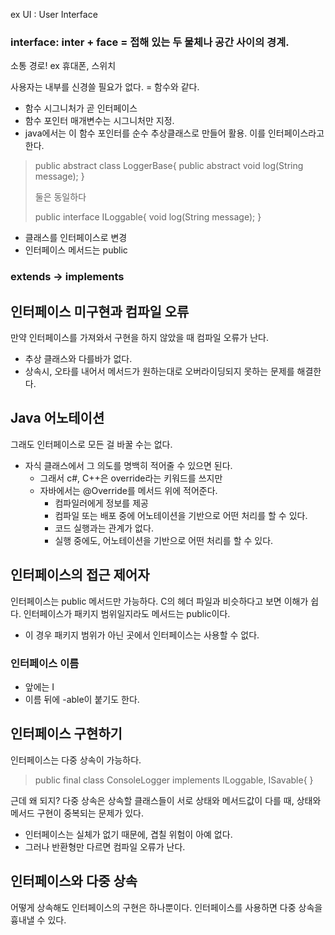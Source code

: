 ex UI : User Interface
### interface: inter + face = 접해 있는 두 물체나 공간 사이의 경계.

소통 경로! ex 휴대폰, 스위치

사용자는 내부를 신경쓸 필요가 없다. = 함수와 같다.
- 함수 시그니처가 곧 인터페이스
- 함수 포인터 매개변수는 시그니처만 지정.
- java에서는 이 함수 포인터를 순수 추상클래스로 만들어 활용. 이를 인터페이스라고 한다. 

> public abstract class LoggerBase{
>   public abstract void log(String message);
>}
>
> 둘은 동일하다
> 
> public interface ILoggable{
>   void log(String message);
>}

- 클래스를 인터페이스로 변경
- 인터페이스 메서드는 public

### extends -> implements

## 인터페이스 미구현과 컴파일 오류
만약 인터페이스를 가져와서 구현을 하지 않았을 때 컴파일 오류가 난다. 
- 추상 클래스와 다를바가 없다. 
- 상속시, 오타를 내어서 메서드가 원하는대로 오버라이딩되지 못하는 문제를 해결한다. 

## Java 어노테이션
그래도 인터페이스로 모든 걸 바꿀 수는 없다. 
- 자식 클래스에서 그 의도를 명백히 적어줄 수 있으면 된다. 
  - 그래서 c#, C++은 override라는 키워드를 쓰지만
  - 자바에서는 @Override를 메서드 위에 적어준다. 
    - 컴파일러에게 정보를 제공
    - 컴파일 또는 배포 중에 어노테이션을 기반으로 어떤 처리를 할 수 있다.
    - 코드 실행과는 관계가 없다. 
    - 실행 중에도, 어노테이션을 기반으로 어떤 처리를 할 수 있다. 

## 인터페이스의 접근 제어자
인터페이스는 public 메서드만 가능하다. C의 헤더 파일과 비슷하다고 보면 이해가 쉽다. 
인터페이스가 패키지 범위일지라도 메서드는 public이다. 
- 이 경우 패키지 범위가 아닌 곳에서 인터페이스는 사용할 수 없다.

### 인터페이스 이름
- 앞에는 I
- 이름 뒤에 -able이 붙기도 한다. 

## 인터페이스 구현하기
인터페이스는 다중 상속이 가능하다. 
> public final class ConsoleLogger implements ILoggable, ISavable{
> }

근데 왜 되지? 
다중 상속은 상속할 클래스들이 서로 상태와 메서드값이 다를 때, 상태와 메서드 구현이 중복되는 문제가 있다. 

- 인터페이스는 실체가 없기 때문에, 겹칠 위험이 아예 없다.
- 그러나 반환형만 다르면 컴파일 오류가 난다. 

## 인터페이스와 다중 상속
어떻게 상속해도 인터페이스의 구현은 하나뿐이다. 
인터페이스를 사용하면 다중 상속을 흉내낼 수 있다. 
